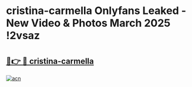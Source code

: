 # cristina-carmella Onlyfans Leaked - New Video & Photos March 2025 !2vsaz

# <h2><a href="https://xkusfe.iuczelnia.edu.pl?title=cristina-carmella&ref=2vsaz">🔗👉 🔴 cristina-carmella</a></h2>

[![acn](https://github.com/user-attachments/assets/0f9c940e-d8b0-45ae-aac7-cd30a18b3e1c)](https://xkusfe.iuczelnia.edu.pl?title=cristina-carmella&ref=2vsaz)

